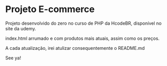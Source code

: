 # Projeto E-commerce

Projeto desenvolvido do zero no curso de PHP da HcodeBR, disponível no site da udemy.

index.html arrumado e com produtos mais atuais, assim como os preços.

A cada atualização, irei atulizar consequentemente o README.md

See ya!